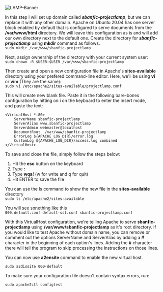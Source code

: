 ![LAMP-Banner](https://github.com/silviob99/Project-1-Web-Stack-Implementation-LAMP/assets/107585020/21c04ed6-3fba-4d45-b567-e4c9abfa2351)


In this step I will set up domain called _**sbanfic-projectlamp**_, but we can replace it with any other domain. 
Apache on Ubuntu 20.04 has one server block enabled by default that is configured to serve documents from the **/var/www/html** directory.
We will leave this configuration as is and will add our own directory next to the default one.
Create the directory for _**sbanfic-projectlamp**_ using **mkdir** command as follows.  
```sudo mkdir /var/www/sbanfic-projectlamp ``` 

Next, assign ownership of the directory with your current system user:  
```sudo chown -R $USER:$USER /var/www/sbanfic-projectlamp``` 

Then create and open a new configuration file in Apache's **sites-available** directory using your prefered command-line editor. Here, we'll be
using **vi** or **vim** (They are the same):  
```sudo vi /etc/apache2/sites-available/projectlamp.conf```  

This will create new blank file. Paste it in the following bare-bones configuration by hitting on **i** on the keyboard to enter the insert mode,  
and paste the text:  



```
<VirtualHost *:80>
    ServerName sbanfic-projectlamp
    ServerAlias www.sbanfic-projectlamp
    ServerAdmin webmaster@localhost  
    DocumentRoot  /var/www/sbanfic-projectlamp  
    ErrorLog ${APACHE_LOG_DIR}/error.log  
    CustomLog ${APACHE_LOG_DIR}/access.log combined 
</VirtualHost>
```
To save and close the file, simply follow the steps below:  

1. Hit the **esc** button on the keyboard 
2. Type **:**
3. Type **wqa!** (w for write and q for quit)
4. Hit ENTER to save the file 

You can use the ls command to show the new file in the **sites-available** directory  
```sudo ls /etc/apache2/sites-available``` 

You will see sonething like this  
```000.default.conf default-ssl.conf sbanfic-projectlamp.conf```  

With this VirtualHost configuration, we're telling Apache to serve **sbanfic-projectlamp** using **/var/www/sbanfic-projectlamp** as it's root directory. If you would like to test Apache without domain name, you can remove or comment out the options ServerName and ServerAlias by adding a **#** character in the beginning of each option's lines. Adding the **#** character there will tell the program to skip processing the instructions on those lines.  

You can now use **a2ensite** command to enable the new virtual host.   

```sudo a2dissite 000-default```  

To make sure your configuration file doesn't contain syntax errors, run:  

```sudo apache2ctl configtest```  


